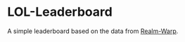 # LOL-Leaderboard
A simple leaderboard based on the data from [Realm-Warp](https://github.com/renja-g/Realm-Warp).
